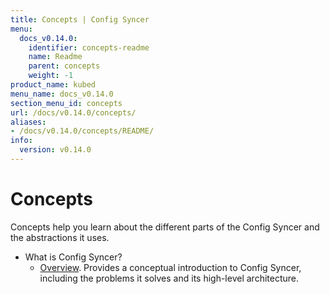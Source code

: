```yaml
---
title: Concepts | Config Syncer
menu:
  docs_v0.14.0:
    identifier: concepts-readme
    name: Readme
    parent: concepts
    weight: -1
product_name: kubed
menu_name: docs_v0.14.0
section_menu_id: concepts
url: /docs/v0.14.0/concepts/
aliases:
- /docs/v0.14.0/concepts/README/
info:
  version: v0.14.0
---
```


# Concepts

Concepts help you learn about the different parts of the Config Syncer and the abstractions it uses.

- What is Config Syncer?
  - [Overview](/docs/v0.14.0/concepts/what-is-kubed/overview). Provides a conceptual introduction to Config Syncer, including the problems it solves and its high-level architecture.
